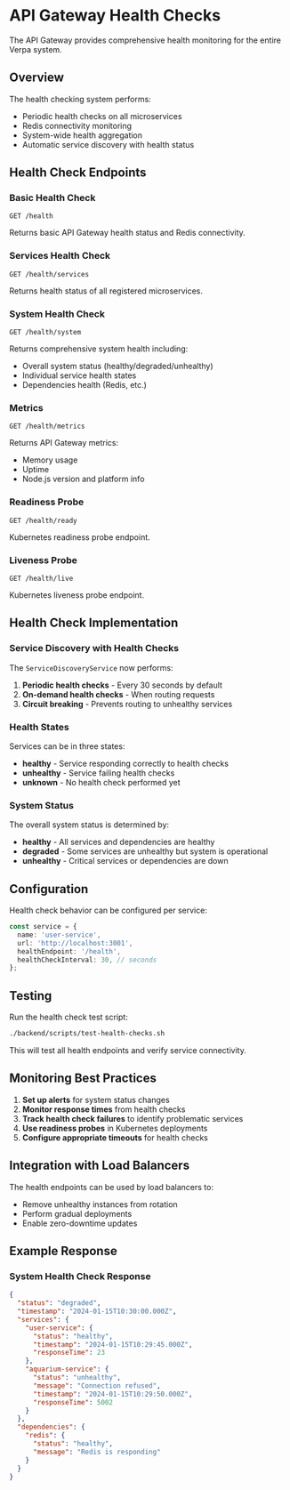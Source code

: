 # API Gateway Health Checks

The API Gateway provides comprehensive health monitoring for the entire Verpa system.

## Overview

The health checking system performs:
- Periodic health checks on all microservices
- Redis connectivity monitoring  
- System-wide health aggregation
- Automatic service discovery with health status

## Health Check Endpoints

### Basic Health Check
```
GET /health
```
Returns basic API Gateway health status and Redis connectivity.

### Services Health Check
```
GET /health/services
```
Returns health status of all registered microservices.

### System Health Check
```
GET /health/system
```
Returns comprehensive system health including:
- Overall system status (healthy/degraded/unhealthy)
- Individual service health states
- Dependencies health (Redis, etc.)

### Metrics
```
GET /health/metrics
```
Returns API Gateway metrics:
- Memory usage
- Uptime
- Node.js version and platform info

### Readiness Probe
```
GET /health/ready
```
Kubernetes readiness probe endpoint.

### Liveness Probe
```
GET /health/live
```
Kubernetes liveness probe endpoint.

## Health Check Implementation

### Service Discovery with Health Checks

The `ServiceDiscoveryService` now performs:
1. **Periodic health checks** - Every 30 seconds by default
2. **On-demand health checks** - When routing requests
3. **Circuit breaking** - Prevents routing to unhealthy services

### Health States

Services can be in three states:
- **healthy** - Service responding correctly to health checks
- **unhealthy** - Service failing health checks
- **unknown** - No health check performed yet

### System Status

The overall system status is determined by:
- **healthy** - All services and dependencies are healthy
- **degraded** - Some services are unhealthy but system is operational
- **unhealthy** - Critical services or dependencies are down

## Configuration

Health check behavior can be configured per service:

```typescript
const service = {
  name: 'user-service',
  url: 'http://localhost:3001',
  healthEndpoint: '/health',
  healthCheckInterval: 30, // seconds
};
```

## Testing

Run the health check test script:
```bash
./backend/scripts/test-health-checks.sh
```

This will test all health endpoints and verify service connectivity.

## Monitoring Best Practices

1. **Set up alerts** for system status changes
2. **Monitor response times** from health checks
3. **Track health check failures** to identify problematic services
4. **Use readiness probes** in Kubernetes deployments
5. **Configure appropriate timeouts** for health checks

## Integration with Load Balancers

The health endpoints can be used by load balancers to:
- Remove unhealthy instances from rotation
- Perform gradual deployments
- Enable zero-downtime updates

## Example Response

### System Health Check Response
```json
{
  "status": "degraded",
  "timestamp": "2024-01-15T10:30:00.000Z",
  "services": {
    "user-service": {
      "status": "healthy",
      "timestamp": "2024-01-15T10:29:45.000Z",
      "responseTime": 23
    },
    "aquarium-service": {
      "status": "unhealthy",
      "message": "Connection refused",
      "timestamp": "2024-01-15T10:29:50.000Z",
      "responseTime": 5002
    }
  },
  "dependencies": {
    "redis": {
      "status": "healthy",
      "message": "Redis is responding"
    }
  }
}
```
